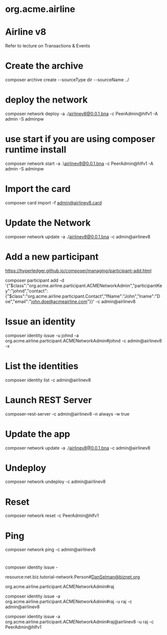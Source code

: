 # org.acme.airline

# Airline v8

Refer to lecture on Transactions & Events

# Create the archive
composer archive create  --sourceType dir --sourceName ../

# deploy the network
composer network deploy -a ./airlinev8@0.0.1.bna -c PeerAdmin@hlfv1 -A admin -S adminpw

# use start  if you are using composer runtime install
composer network start -a .\airlinev8@0.0.1.bna -c PeerAdmin@hlfv1 -A admin -S adminpw

# Import the card
composer card import -f admin@airlinev8.card

# Update the Network
composer network update -a ./airlinev8@0.0.1.bna -c admin@airlinev8

# Add a new participant
https://hyperledger.github.io/composer/managing/participant-add.html

composer participant add -d '{"$class":"org.acme.airline.participant.ACMENetworkAdmin","participantKey":"johnd","contact":{"$class":"org.acme.airline.participant.Contact","fName":"John","lname":"Doe","email":"john.doe@acmeairline.com"}}' -c admin@airlinev8

# Issue an identity
composer identity issue -u johnd -a org.acme.airline.participant.ACMENetworkAdmin#johnd -c admin@airlinev8 -x

# List the identities
composer identity list -c admin@airlinev8

# Launch REST Server
composer-rest-server -c admin@airlinev8 -n always -w true

# Update the app
composer network update -a ./airlinev8@0.0.1.bna -c admin@airlinev8

# Undeploy
composer network undeploy  -c admin@airlinev8 

# Reset
composer network reset -c PeerAdmin@hlfv1

# Ping 
composer network ping -c admin@airlinev8



















# 

composer identity issue -

resource:net.biz.tutorial-network.Person#DanSelman@biznet.org

org.acme.airline.participant.ACMENetworkAdmin#raj

composer identity issue -a org.acme.airline.participant.ACMENetworkAdmin#raj -u raj -c admin@airlinev8

composer identity issue -a org.acme.airline.participant.ACMENetworkAdmin#raj@airlinev8 -u raj -c PeerAdmin@hlfv1


